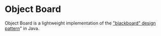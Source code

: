 # Object Board

Object Board is a lightweight implementation of
the ["blackboard" design pattern](https://en.wikipedia.org/wiki/Blackboard_(design_pattern))" 
in Java.
